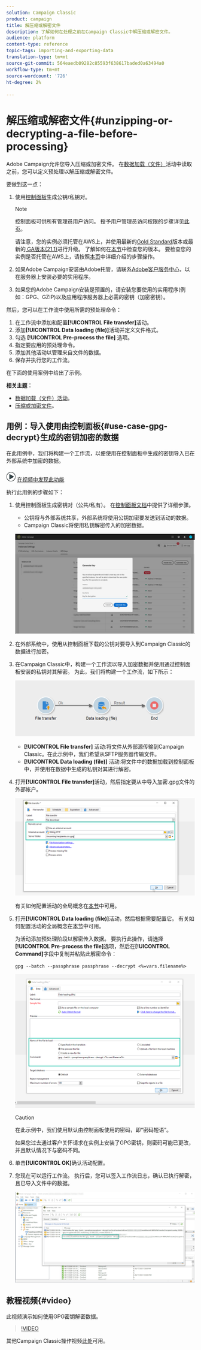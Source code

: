 ```yaml
---
solution: Campaign Classic
product: campaign
title: 解压缩或解密文件
description: 了解如何在处理之前在Campaign Classic中解压缩或解密文件。
audience: platform
content-type: reference
topic-tags: importing-and-exporting-data
translation-type: tm+mt
source-git-commit: 564eaedb09282c85593f638617baded0a63494a0
workflow-type: tm+mt
source-wordcount: '726'
ht-degree: 2%

---
```



# 解压缩或解密文件{#unzipping-or-decrypting-a-file-before-processing}

Adobe Campaign允许您导入压缩或加密文件。 在[数据加载（文件）](../../workflow/using/data-loading--file-.md)活动中读取之前，您可以定义预处理以解压缩或解密文件。

要做到这一点：

1. 使用[控制面板](https://docs.adobe.com/content/help/en/control-panel/using/instances-settings/gpg-keys-management.html#decrypting-data)生成公钥/私钥对。

   >[!NOTE]
   >
   >控制面板可供所有管理员用户访问。 授予用户管理员访问权限的步骤详见[此页](https://experienceleague.adobe.com/docs/control-panel/using/discover-control-panel/managing-permissions.html?lang=en#discover-control-panel)。
   >
   >请注意，您的实例必须托管在AWS上，并使用最新的[Gold Standard](../../rn/using/gs-overview.md)版本或最新的[ GA版本(21.1)](../../rn/using/latest-release.md)进行升级。 了解如何在[本节](../../platform/using/launching-adobe-campaign.md#getting-your-campaign-version)中检查您的版本。 要检查您的实例是否托管在AWS上，请按照[本页](https://experienceleague.adobe.com/docs/control-panel/using/faq.html)中详细介绍的步骤操作。

1. 如果Adobe Campaign安装由Adobe托管，请联系[Adobe客户服务中心](https://helpx.adobe.com/enterprise/admin-guide.html/enterprise/using/support-for-experience-cloud.ug.html)，以在服务器上安装必要的实用程序。
1. 如果您的Adobe Campaign安装是预置的，请安装您要使用的实用程序(例如：GPG、GZIP)以及应用程序服务器上必需的密钥（加密密钥）。

然后，您可以在工作流中使用所需的预处理命令：

1. 在工作流中添加和配置&#x200B;**[!UICONTROL File transfer]**&#x200B;活动。
1. 添加&#x200B;**[!UICONTROL Data loading (file)]**&#x200B;活动并定义文件格式。
1. 勾选 **[!UICONTROL Pre-process the file]** 选项。
1. 指定要应用的预处理命令。
1. 添加其他活动以管理来自文件的数据。
1. 保存并执行您的工作流。

在下面的使用案例中给出了示例。

**相关主题：**

* [数据加载（文件）活动](../../workflow/using/data-loading--file-.md)。
* [压缩或加密文件](../../workflow/using/how-to-use-workflow-data.md#zipping-or-encrypting-a-file)。

## 用例：导入使用由控制面板{#use-case-gpg-decrypt}生成的密钥加密的数据

在此用例中，我们将构建一个工作流，以便使用在控制面板中生成的密钥导入已在外部系统中加密的数据。

![](assets/do-not-localize/how-to-video.png) [在视频中发现此功能](#video)

执行此用例的步骤如下：

1. 使用控制面板生成密钥对（公共/私有）。 在[控制面板文档](https://docs.adobe.com/content/help/en/control-panel/using/instances-settings/gpg-keys-management.html#decrypting-data)中提供了详细步骤。

   * 公钥将与外部系统共享，外部系统将使用公钥加密要发送到活动的数据。
   * Campaign Classic将使用私钥解密传入的加密数据。

   ![](assets/gpg_generate.png)

1. 在外部系统中，使用从控制面板下载的公钥对要导入到Campaign Classic的数据进行加密。

1. 在Campaign Classic中，构建一个工作流以导入加密数据并使用通过控制面板安装的私钥对其解密。 为此，我们将构建一个工作流，如下所示：

   ![](assets/gpg_import_workflow.png)

   * **[!UICONTROL File transfer]** 活动:将文件从外部源传输到Campaign Classic。在此示例中，我们希望从SFTP服务器传输文件。
   * **[!UICONTROL Data loading (file)]** 活动:将文件中的数据加载到控制面板中，并使用在数据中生成的私钥对其进行解密。

1. 打开&#x200B;**[!UICONTROL File transfer]**&#x200B;活动，然后指定要从中导入加密.gpg文件的外部帐户。

   ![](assets/gpg_key_transfer.png)

   有关如何配置活动的全局概念在[本节](../../workflow/using/file-transfer.md)中可用。

1. 打开&#x200B;**[!UICONTROL Data loading (file)]**&#x200B;活动，然后根据需要配置它。 有关如何配置活动的全局概念在[本节](../../workflow/using/data-loading--file-.md)中可用。

   为活动添加预处理阶段以解密传入数据。 要执行此操作，请选择&#x200B;**[!UICONTROL Pre-process the file]**&#x200B;选项，然后在&#x200B;**[!UICONTROL Command]**&#x200B;字段中复制并粘贴此解密命令：

   `gpg --batch --passphrase passphrase --decrypt <%=vars.filename%>`

   ![](assets/gpg_load.png)

   >[!CAUTION]
   >
   >在此示例中，我们使用默认由控制面板使用的密码，即“密码短语”。
   >
   >如果您过去通过客户关怀请求在实例上安装了GPG密钥，则密码可能已更改，并且默认情况下与密码不同。

1. 单击&#x200B;**[!UICONTROL OK]**&#x200B;确认活动配置。

1. 您现在可以运行工作流。 执行后，您可以签入工作流日志，确认已执行解密，且已导入文件中的数据。

   ![](assets/gpg_run.png)

## 教程视频{#video}

此视频演示如何使用GPG密钥解密数据。

>[!VIDEO](https://video.tv.adobe.com/v/36482?quality=12)

其他Campaign Classic操作视频[此处](https://experienceleague.adobe.com/docs/campaign-classic-learn/tutorials/overview.html?lang=zh-Hans)可用。
